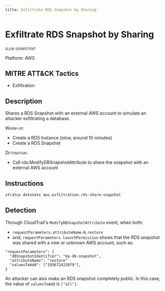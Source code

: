 ```yaml
---
title: Exfiltrate RDS Snapshot by Sharing
---
```


# Exfiltrate RDS Snapshot by Sharing

 <span class="smallcaps w3-badge w3-orange w3-round w3-text-sand" title="This attack technique might be slow to warm up or detonate">slow</span> 
 <span class="smallcaps w3-badge w3-blue w3-round w3-text-white" title="This attack technique can be detonated multiple times">idempotent</span> 

Platform: AWS

## MITRE ATT&CK Tactics


- Exfiltration

## Description


Shares a RDS Snapshot with an external AWS account to simulate an attacker exfiltrating a database.

<span style="font-variant: small-caps;">Warm-up</span>:

- Create a RDS Instance (slow, around 10 minutes)
- Create a RDS Snapshot

<span style="font-variant: small-caps;">Detonation</span>:

- Call rds:ModifyDBSnapshotAttribute to share the snapshot with an external AWS account


## Instructions

```bash title="Detonate with Stratus Red Team"
stratus detonate aws.exfiltration.rds-share-snapshot
```
## Detection


Through CloudTrail's <code>ModifyDBSnapshotAttribute</code> event, when both:

- <code>requestParameters.attributeName</code> is <code>restore</code>
- and, <code>requestParameters.launchPermission</code> shows that the RDS snapshot was shared with a new or unknown AWS account, such as:

<pre><code>"requestParameters": {
  "dBSnapshotIdentifier": "my-db-snapshot",
  "attributeName": "restore"
  "valuesToAdd": ["193672423079"],
}</code></pre>

An attacker can also make an RDS snapshot completely public. In this case, the value of <code>valuesToAdd</code> is <code>["all"]</code>. 


